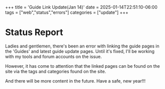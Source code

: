 +++
title = 'Guide Link Update(Jan 14)'
date = 2025-01-14T22:51:10-06:00
tags = ["web","status","errors"]
categories = ["update"]
+++

# Status Report  

Ladies and gentlemen, there's been an error with linking the guide pages
in the 'Guides' and latest guide update pages. Until it's fixed, I'll
be working with my tools and forum accounts on the issue.

However, it has come to attention that the linked pages can be found on the site via the tags and categories found on the site.

And there will be more content in the future. Have a safe, new year!!!